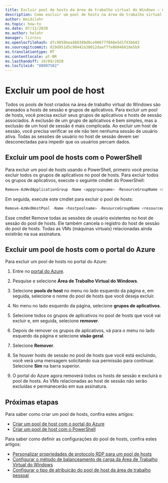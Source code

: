 ```yaml
---
title: Excluir pool de hosts da área de trabalho virtual do Windows – Azure
description: Como excluir um pool de hosts na área de trabalho virtual do Windows.
author: Heidilohr
ms.topic: how-to
ms.date: 07/11/2020
ms.author: helohr
manager: lizross
ms.openlocfilehash: dfc9858bea468389d8ce90677f048e5d1fd3bb82
ms.sourcegitcommit: 829d951d5c90442a38012daaf77e86046018e5b9
ms.translationtype: MT
ms.contentlocale: pt-BR
ms.lasthandoff: 10/09/2020
ms.locfileid: "88007582"
---
```

# <a name="delete-a-host-pool"></a>Excluir um pool de host

Todos os pools de host criados na área de trabalho virtual do Windows são anexados a hosts de sessão e grupos de aplicativos. Para excluir um pool de hosts, você precisa excluir seus grupos de aplicativos e hosts de sessão associados. A exclusão de um grupo de aplicativos é bem simples, mas a exclusão de um host de sessão é mais complicada. Ao excluir um host de sessão, você precisa verificar se ele não tem nenhuma sessão de usuário ativa. Todas as sessões de usuário no host de sessão devem ser desconectadas para impedir que os usuários percam dados.

## <a name="delete-a-host-pool-with-powershell"></a>Excluir um pool de hosts com o PowerShell

Para excluir um pool de hosts usando o PowerShell, primeiro você precisa excluir todos os grupos de aplicativos no pool de hosts. Para excluir todos os grupos de aplicativos, execute o seguinte cmdlet do PowerShell:

```powershell
Remove-AzWvdApplicationGroup -Name <appgroupname> -ResourceGroupName <resourcegroupname>
```

Em seguida, execute este cmdlet para excluir o pool de hosts:

```powershell
Remove-AzWvdHostPool -Name <hostpoolname> -ResourceGroupName <resourcegroupname> -Force:$true
```

Esse cmdlet Remove todas as sessões de usuário existentes no host de sessão do pool de hosts. Ele também cancela o registro do host de sessão do pool de hosts. Todas as VMs (máquinas virtuais) relacionadas ainda existirão na sua assinatura.

## <a name="delete-a-host-pool-with-the-azure-portal"></a>Excluir um pool de hosts com o portal do Azure

Para excluir um pool de hosts no portal do Azure:

1. Entre no [portal do Azure](https://portal.azure.com/).

2. Pesquise e selecione **Área de Trabalho Virtual do Windows**.

3. Selecione **pools de host** no menu no lado esquerdo da página e, em seguida, selecione o nome do pool de hosts que você deseja excluir.

4. No menu no lado esquerdo da página, selecione **grupos de aplicativos**.

5. Selecione todos os grupos de aplicativos no pool de hosts que você vai excluir e, em seguida, selecione **remover**.

6. Depois de remover os grupos de aplicativos, vá para o menu no lado esquerdo da página e selecione **visão geral**.

7. Selecione **Remover**.

8. Se houver hosts de sessão no pool de hosts que você está excluindo, você verá uma mensagem solicitando sua permissão para continuar. Selecione **Sim** na barra superior.

9. O portal do Azure agora removerá todos os hosts de sessão e excluirá o pool de hosts. As VMs relacionadas ao host de sessão não serão excluídas e permanecerão em sua assinatura.

## <a name="next-steps"></a>Próximas etapas

Para saber como criar um pool de hosts, confira estes artigos:

- [Criar um pool de host com o portal do Azure](create-host-pools-azure-marketplace.md)
- [Criar um pool de host com o PowerShell](create-host-pools-powershell.md)

Para saber como definir as configurações do pool de hosts, confira estes artigos:

- [Personalizar propriedades de protocolo RDP para um pool de hosts](customize-rdp-properties.md)
- [Configurar o método de balanceamento de carga da Área de Trabalho Virtual do Windows](configure-host-pool-load-balancing.md)
- [Configurar o tipo de atribuição do pool de host da área de trabalho pessoal](configure-host-pool-personal-desktop-assignment-type.md)